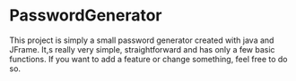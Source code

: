 # PasswordGenerator

This project is simply a small password generator created with java and JFrame.
It,s really very simple, straightforward and has only a few basic functions.
If you want to add a feature or change something, feel free to do so.
